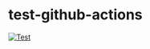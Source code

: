 # test-github-actions

[![Test](https://github.com/insolor/test-github-actions/actions/workflows/python-tests.yml/badge.svg)](https://github.com/insolor/test-github-actions/actions/workflows/python-tests.yml)

